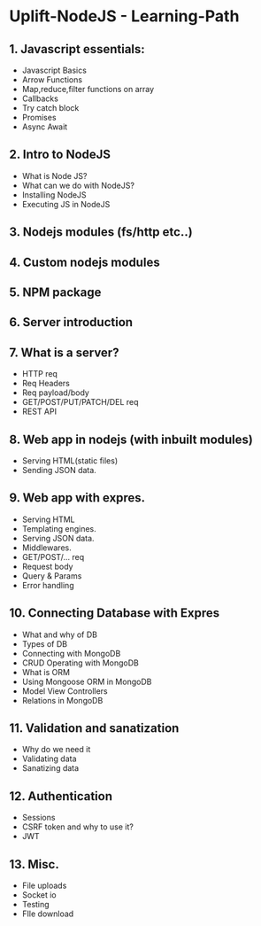 # Uplift-NodeJS - Learning-Path

## 1. Javascript essentials:

* Javascript Basics
* Arrow Functions
* Map,reduce,filter functions on array
* Callbacks
* Try catch block
* Promises
* Async Await

 ## 2. Intro to NodeJS
* What is Node JS?
* What can we do with NodeJS?
* Installing NodeJS
* Executing JS in NodeJS

## 3. Nodejs modules (fs/http etc..)

## 4. Custom nodejs modules

## 5. NPM package

## 6. Server introduction

## 7. What is a server?
* HTTP req
* Req Headers
* Req payload/body
* GET/POST/PUT/PATCH/DEL  req
* REST API

## 8. Web app in nodejs (with inbuilt modules)
* Serving HTML(static files)
* Sending JSON data.

## 9. Web app with expres.
* Serving HTML
* Templating engines.
* Serving JSON data.
* Middlewares.
* GET/POST/… req
* Request body
* Query & Params
* Error handling


## 10. Connecting Database with Expres
* What and why of DB
* Types of DB
* Connecting with MongoDB
* CRUD Operating with MongoDB
* What is ORM
* Using Mongoose ORM in MongoDB
* Model View Controllers
* Relations in MongoDB

## 11. Validation and sanatization
* Why do we need it
* Validating data
* Sanatizing data

## 12. Authentication
* Sessions
* CSRF token and why to use it?
* JWT

## 13. Misc.
* File uploads
* Socket io
* Testing
* FIle download
